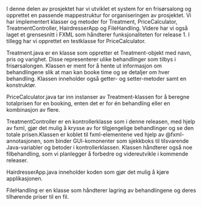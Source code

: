 I denne delen av prosjektet har vi utviklet et system for en frisørsalong og opprettet en passende mappestruktur for organiseringen av prosjektet. Vi har implementert klasser og metoder for Treatment, PriceCalculator, TreatmentController, HairdresserApp og FileHandling. Videre har vi også laget et grensesnitt i FXML som håndterer funksjonaliteten for release 1. I tillegg har vi opprettet en testklasse for PriceCalculator.

Treatment.java er en klasse som oppretter et Treatment-objekt med navn, pris og varighet. Disse representerer ulike behandlinger som tilbys i frisørsalongen. Klassen er ment for å hente ut informasjon om behandlingene slik at man kan booke time og se detaljer om hver behandling. Klassen inneholder også getter- og setter-metoder samt en konstruktør.

PriceCalculator.java tar inn instanser av Treatment-klassen for å beregne totalprisen for en booking, enten det er for én behandling eller en kombinasjon av flere.

TreatmentController er en kontrollerklasse som i denne releasen, med hjelp av fxml, gjør det mulig å krysse av for tilgjengelige behandlinger og se den totale prisen.Klassen er koblet til fxml-elementene ved hjelp av @fxml-annotasjonen, som binder GUI-komonenter som sjekkboks til tilsvarende Java-variabler og betoder i kontrollerklassen. Klassen håndterer også noe filbehandling, som vi planlegger å forbedre og videreutvikle i kommende releaser.

HairdresserApp.java inneholder koden som gjør det mulig å kjøre applikasjonen.

FileHandling er en klasse som håndterer lagring av behandlingene og deres tilhørende priser til en fil.